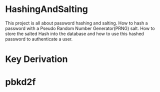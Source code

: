 # HashingAndSalting

This project is all about password hashing and salting. How to hash a password with a Pseudo Random Number Generator(PRNG) salt. How to store the salted Hash into the database and how to use this hashed password to authenticate a user.

   # Key Derivation
   # pbkd2f
   
   
   
